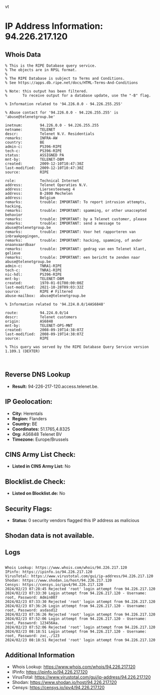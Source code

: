 vt
# IP Address Information: 94.226.217.120

## Whois Data
```
% This is the RIPE Database query service.
% The objects are in RPSL format.
%
% The RIPE Database is subject to Terms and Conditions.
% See https://apps.db.ripe.net/docs/HTML-Terms-And-Conditions

% Note: this output has been filtered.
%       To receive output for a database update, use the "-B" flag.

% Information related to '94.226.0.0 - 94.226.255.255'

% Abuse contact for '94.226.0.0 - 94.226.255.255' is 'abuse@telenetgroup.be'

inetnum:        94.226.0.0 - 94.226.255.255
netname:        TELENET
descr:          Telenet N.V. Residentials
remarks:        INFRA-AW
country:        BE
admin-c:        PS396-RIPE
tech-c:         PS396-RIPE
status:         ASSIGNED PA
mnt-by:         TELENET-DBM
created:        2009-12-10T10:47:30Z
last-modified:  2009-12-10T10:47:30Z
source:         RIPE

role:           Technical Internet
address:        Telenet Operaties N.V.
address:        Liersesteenweg 4
address:        B-2800 Mechelen
address:        Belgium
remarks:        trouble: IMPORTANT: To report intrusion attempts, hacking,
remarks:        trouble: IMPORTANT: spamming, or other unaccepted behavior
remarks:        trouble: IMPORTANT: by a Telenet customer, please
remarks:        trouble: IMPORTANT: send a message to abuse@telenetgroup.be
remarks:        trouble: IMPORTANT: Voor het rapporteren van inbraakpogingen,
remarks:        trouble: IMPORTANT: hacking, spamming, of ander onaanvaardbaar
remarks:        trouble: IMPORTANT: gedrag van een Telenet klant, gelieve
remarks:        trouble: IMPORTANT: een bericht te zenden naar abuse@telenetgroup.be
admin-c:        TNRA1-RIPE
tech-c:         TNRA1-RIPE
nic-hdl:        PS396-RIPE
mnt-by:         TELENET-DBM
created:        1970-01-01T00:00:00Z
last-modified:  2021-10-28T09:03:32Z
source:         RIPE # Filtered
abuse-mailbox:  abuse@telenetgroup.be

% Information related to '94.224.0.0/14AS6848'

route:          94.224.0.0/14
descr:          Telenet customers
origin:         AS6848
mnt-by:         TELENET-OPS-MNT
created:        2008-09-19T14:38:07Z
last-modified:  2008-09-19T14:38:07Z
source:         RIPE

% This query was served by the RIPE Database Query Service version 1.109.1 (DEXTER)



```
## Reverse DNS Lookup
- **Result:** 94-226-217-120.access.telenet.be.

## IP Geolocation:
- **City:** Herentals
- **Region:** Flanders
- **Country:** BE
- **Coordinates:** 51.1765,4.8325
- **Org:** AS6848 Telenet BV
- **Timezone:** Europe/Brussels

## CINS Army List Check:
- **Listed in CINS Army List:** 
No

## Blocklist.de Check:
- **Listed on Blocklist.de:** 
No

## Security Flags:
- **Status:** 0 security vendors flagged this IP address as malicious

## Shodan data is not available.

## Logs
```

Whois Lookup: https://www.whois.com/whois/94.226.217.120
IPinfo: https://ipinfo.io/94.226.217.120
VirusTotal: https://www.virustotal.com/gui/ip-address/94.226.217.120
Shodan: https://www.shodan.io/host/94.226.217.120
Censys: https://censys.io/ipv4/94.226.217.120
2024/02/23 07:28:45 Rejected 'root' login attempt from 94.226.217.120
2024/02/23 07:33:30 Login attempt from 94.226.217.120 - Username: root, Password: Admin007
2024/02/23 07:33:30 Rejected 'root' login attempt from 94.226.217.120
2024/02/23 07:36:26 Login attempt from 94.226.217.120 - Username: root, Password: asdasd12
2024/02/23 07:36:26 Rejected 'root' login attempt from 94.226.217.120
2024/02/23 07:52:06 Login attempt from 94.226.217.120 - Username: root, Password: 123456Aa.
2024/02/23 07:52:06 Rejected 'root' login attempt from 94.226.217.120
2024/02/23 08:18:51 Login attempt from 94.226.217.120 - Username: root, Password: zxc,./123
2024/02/23 08:18:51 Rejected 'root' login attempt from 94.226.217.120

```
## Additional Information
- Whois Lookup: https://www.whois.com/whois/94.226.217.120
- IPinfo: https://ipinfo.io/94.226.217.120
- VirusTotal: https://www.virustotal.com/gui/ip-address/94.226.217.120
- Shodan: https://www.shodan.io/host/94.226.217.120
- Censys: https://censys.io/ipv4/94.226.217.120

